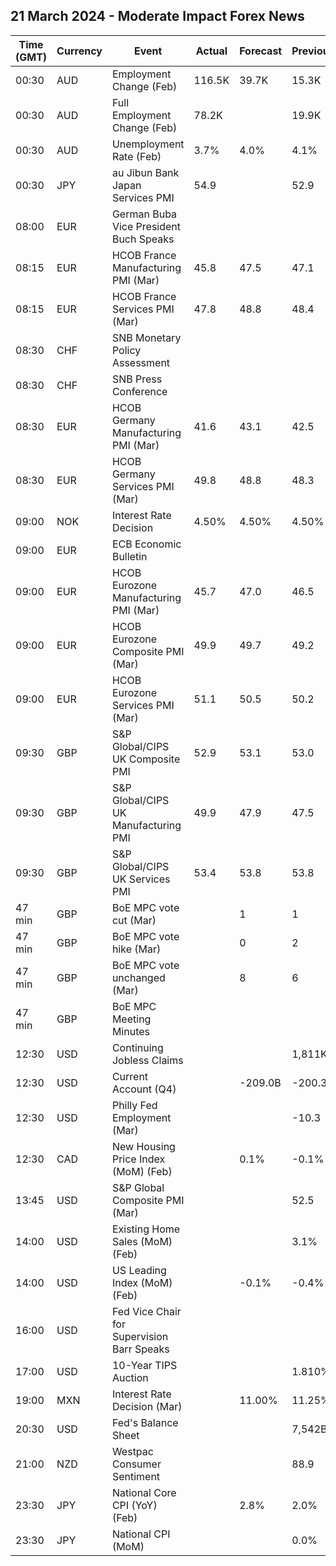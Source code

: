 ## 21 March 2024 - Moderate Impact Forex News

| Time (GMT) | Currency | Event | Actual | Forecast | Previous |
|------|----------|-------|--------|----------|----------|
| 00:30 | AUD | Employment Change (Feb) | 116.5K | 39.7K | 15.3K |
| 00:30 | AUD | Full Employment Change (Feb) | 78.2K |  | 19.9K |
| 00:30 | AUD | Unemployment Rate (Feb) | 3.7% | 4.0% | 4.1% |
| 00:30 | JPY | au Jibun Bank Japan Services PMI | 54.9 |  | 52.9 |
| 08:00 | EUR | German Buba Vice President Buch Speaks |  |  |  |
| 08:15 | EUR | HCOB France Manufacturing PMI (Mar) | 45.8 | 47.5 | 47.1 |
| 08:15 | EUR | HCOB France Services PMI (Mar) | 47.8 | 48.8 | 48.4 |
| 08:30 | CHF | SNB Monetary Policy Assessment |  |  |  |
| 08:30 | CHF | SNB Press Conference |  |  |  |
| 08:30 | EUR | HCOB Germany Manufacturing PMI (Mar) | 41.6 | 43.1 | 42.5 |
| 08:30 | EUR | HCOB Germany Services PMI (Mar) | 49.8 | 48.8 | 48.3 |
| 09:00 | NOK | Interest Rate Decision | 4.50% | 4.50% | 4.50% |
| 09:00 | EUR | ECB Economic Bulletin |  |  |  |
| 09:00 | EUR | HCOB Eurozone Manufacturing PMI (Mar) | 45.7 | 47.0 | 46.5 |
| 09:00 | EUR | HCOB Eurozone Composite PMI (Mar) | 49.9 | 49.7 | 49.2 |
| 09:00 | EUR | HCOB Eurozone Services PMI (Mar) | 51.1 | 50.5 | 50.2 |
| 09:30 | GBP | S&P Global/CIPS UK Composite PMI | 52.9 | 53.1 | 53.0 |
| 09:30 | GBP | S&P Global/CIPS UK Manufacturing PMI | 49.9 | 47.9 | 47.5 |
| 09:30 | GBP | S&P Global/CIPS UK Services PMI | 53.4 | 53.8 | 53.8 |
| 47 min | GBP | BoE MPC vote cut (Mar) |  | 1 | 1 |
| 47 min | GBP | BoE MPC vote hike (Mar) |  | 0 | 2 |
| 47 min | GBP | BoE MPC vote unchanged (Mar) |  | 8 | 6 |
| 47 min | GBP | BoE MPC Meeting Minutes |  |  |  |
| 12:30 | USD | Continuing Jobless Claims |  |  | 1,811K |
| 12:30 | USD | Current Account (Q4) |  | -209.0B | -200.3B |
| 12:30 | USD | Philly Fed Employment (Mar) |  |  | -10.3 |
| 12:30 | CAD | New Housing Price Index (MoM) (Feb) |  | 0.1% | -0.1% |
| 13:45 | USD | S&P Global Composite PMI (Mar) |  |  | 52.5 |
| 14:00 | USD | Existing Home Sales (MoM) (Feb) |  |  | 3.1% |
| 14:00 | USD | US Leading Index (MoM) (Feb) |  | -0.1% | -0.4% |
| 16:00 | USD | Fed Vice Chair for Supervision Barr Speaks |  |  |  |
| 17:00 | USD | 10-Year TIPS Auction |  |  | 1.810% |
| 19:00 | MXN | Interest Rate Decision (Mar) |  | 11.00% | 11.25% |
| 20:30 | USD | Fed's Balance Sheet |  |  | 7,542B |
| 21:00 | NZD | Westpac Consumer Sentiment |  |  | 88.9 |
| 23:30 | JPY | National Core CPI (YoY) (Feb) |  | 2.8% | 2.0% |
| 23:30 | JPY | National CPI (MoM) |  |  | 0.0% |
